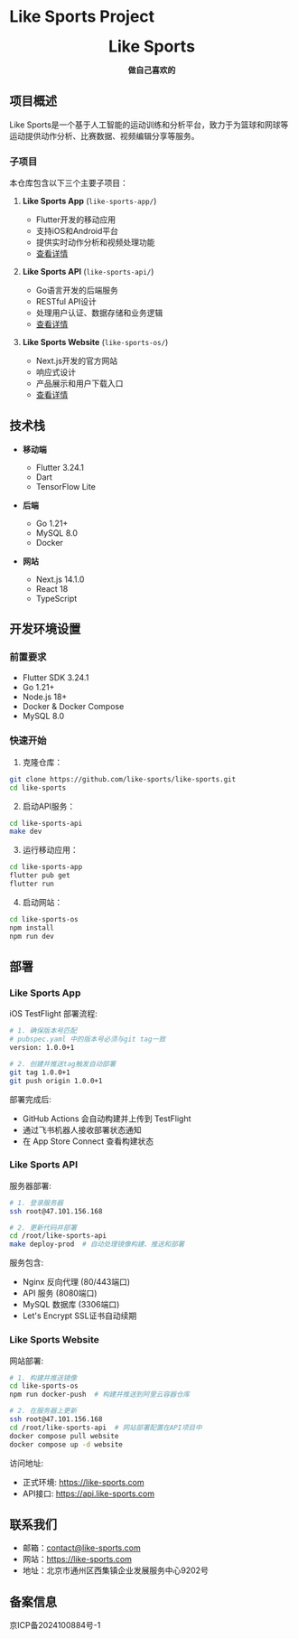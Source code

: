 # Like Sports Project

<p align="center">
  <strong style="font-size: 2em;">Like Sports</strong>
</p>

<p align="center">
  <strong>做自己喜欢的</strong>
</p>

## 项目概述

Like Sports是一个基于人工智能的运动训练和分析平台，致力于为篮球和网球等运动提供动作分析、比赛数据、视频编辑分享等服务。

### 子项目

本仓库包含以下三个主要子项目：

1. **Like Sports App** (`like-sports-app/`)
   - Flutter开发的移动应用
   - 支持iOS和Android平台
   - 提供实时动作分析和视频处理功能
   - [查看详情](like-sports-app/README.md)

2. **Like Sports API** (`like-sports-api/`)
   - Go语言开发的后端服务
   - RESTful API设计
   - 处理用户认证、数据存储和业务逻辑
   - [查看详情](like-sports-api/README.md)

3. **Like Sports Website** (`like-sports-os/`)
   - Next.js开发的官方网站
   - 响应式设计
   - 产品展示和用户下载入口
   - [查看详情](like-sports-os/README.md)

## 技术栈

- **移动端**
  - Flutter 3.24.1
  - Dart
  - TensorFlow Lite

- **后端**
  - Go 1.21+
  - MySQL 8.0
  - Docker

- **网站**
  - Next.js 14.1.0
  - React 18
  - TypeScript

## 开发环境设置

### 前置要求

- Flutter SDK 3.24.1
- Go 1.21+
- Node.js 18+
- Docker & Docker Compose
- MySQL 8.0

### 快速开始

1. 克隆仓库：

```bash
git clone https://github.com/like-sports/like-sports.git
cd like-sports
```

2. 启动API服务：

```bash
cd like-sports-api
make dev
```

3. 运行移动应用：

```bash
cd like-sports-app
flutter pub get
flutter run
```

4. 启动网站：

```bash
cd like-sports-os
npm install
npm run dev
```

## 部署

### Like Sports App

iOS TestFlight 部署流程:

```bash
# 1. 确保版本号匹配
# pubspec.yaml 中的版本号必须与git tag一致
version: 1.0.0+1

# 2. 创建并推送tag触发自动部署
git tag 1.0.0+1
git push origin 1.0.0+1
```

部署完成后:

- GitHub Actions 会自动构建并上传到 TestFlight
- 通过飞书机器人接收部署状态通知
- 在 App Store Connect 查看构建状态

### Like Sports API

服务器部署:

```bash
# 1. 登录服务器
ssh root@47.101.156.168

# 2. 更新代码并部署
cd /root/like-sports-api
make deploy-prod  # 自动处理镜像构建、推送和部署
```

服务包含:

- Nginx 反向代理 (80/443端口)
- API 服务 (8080端口)
- MySQL 数据库 (3306端口)
- Let's Encrypt SSL证书自动续期

### Like Sports Website

网站部署:

```bash
# 1. 构建并推送镜像
cd like-sports-os
npm run docker-push  # 构建并推送到阿里云容器仓库

# 2. 在服务器上更新
ssh root@47.101.156.168
cd /root/like-sports-api  # 网站部署配置在API项目中
docker compose pull website
docker compose up -d website
```

访问地址:

- 正式环境: <https://like-sports.com>
- API接口: <https://api.like-sports.com>

## 联系我们

- 邮箱：<contact@like-sports.com>
- 网站：<https://like-sports.com>
- 地址：北京市通州区西集镇企业发展服务中心9202号

## 备案信息

京ICP备2024100884号-1

